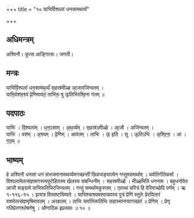 +++
title = "१० याभिर्विश्पलां धनसामथर्व्यं"

+++
## अधिमन्त्रम्
अश्विनौ। कुत्स आङ्गिरसः। जगती।

## मन्त्रः
याभि॑र्वि॒श्पलां॑ धन॒साम॑थ॒र्व्यं॑ स॒हस्र॑मीळ्ह आ॒जावजि॑न्वतम् ।  
याभि॒र्वश॑म॒श्व्यं प्रे॒णिमाव॑तं॒ ताभि॑रू॒ षु ऊ॒तिभि॑रश्वि॒ना ग॑तम् ॥

## पदपाठः
याभिः॑ । वि॒श्पला॑म् । ध॒न॒ऽसाम् । अ॒थ॒र्व्य॑म् । स॒हस्र॑ऽमीळ्हे । आ॒जौ । अजि॑न्वतम् ।  
याभिः॑ । वश॑म् । अ॒श्व्यम् । प्रे॒णिम् । आव॑तम् । ताभिः॑ । ऊं॒ इति॑ । सु । ऊ॒तिऽभिः॑ । अ॒श्वि॒ना॒ । आ । ग॒त॒म् ॥

## भाष्यम्
हे अश्विनौ धनसां धनं संभजमानामथर्व्यमगच्छन्तीं छिन्नजङ्घात्वेन गन्तुमसमर्थाम् । थर्वतिर्गतिकर्मा । विश्पलामेतत्संज्ञामगस्त्यपुरोहितस्य खेलस्य संबन्धिनीम् । सहस्रमीळ्हे । मीळ्हमिति धननाम । बहुधनोपेत आजौ सङ्ग्रामे याभिरूतिभिरजिन्वतम् । गन्तुं समर्थामकुरुतम् । एतच्च चरित्रं हि वेरिवाच्छेदि पर्णम् । ऋ १-११६-१५ । इत्यत्र विस्पष्टयिष्यते । याभिश्चाश्व्यमश्वाख्यस्य पुत्रं प्रेणिं स्तुतेः प्रेरयितारं वशमेतत्संज्ञमृषिमावतम् । अरक्षतम् । ताभिः सर्वाभिरूतिभिः सहास्मानप्यागच्छतं ॥ प्रेणिम् । प्रेणृ गतिप्रेरणश्लेषणेषु । औणादिक इप्रत्ययः ॥ १० ॥